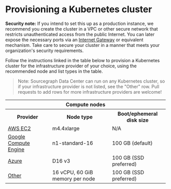 # Provisioning a Kubernetes cluster

<div class="alert alert-info">

**Security note:** If you intend to set this up as a production instance, we recommend you create the cluster in a VPC
or other secure network that restricts unauthenticated access from the public Internet. You can later expose the
necessary ports via an
[Internet Gateway](http://docs.aws.amazon.com/AmazonVPC/latest/UserGuide/VPC_Internet_Gateway.html) or equivalent
mechanism. Take care to secure your cluster in a manner that meets your organization's security requirements.

</div>

Follow the instructions linked in the table below to provision a Kubernetes cluster for the
infrastructure provider of your choice, using the recommended node and list types in the
table.

> Note: Sourcegraph Data Center can run on any Kubernetes cluster, so if your infrastructure
> provider is not listed, see the "Other" row. Pull requests to add rows for more infrastructure
> providers are welcome!

<div class="resources">
<table class="table">
  <tr>
    <th colspan="3">Compute nodes</th>
  </tr>
  <tr><th>Provider</th><th>Node type</th><th>Boot/ephemeral disk size</th></tr>
  <tr><td><a href="https://kubernetes.io/docs/getting-started-guides/aws/">AWS EC2</a></td><td>m4.4xlarge</td><td>N/A</td></tr>
  <tr><td><a href="https://cloud.google.com/container-engine/docs/quickstart">Google Compute Engine</a></td><td>n1-standard-16</td><td>100 GB (default)</td></tr>
  <tr><td><a href="/docs/k8s.azure.md">Azure</a> </td><td>D16 v3</td><td>100 GB (SSD preferred)</td></tr>
  <tr><td><a href="https://kubernetes.io/docs/setup/pick-right-solution/">Other</a></td><td>16 vCPU, 60 GiB memory per node</td><td>100 GB (SSD preferred)</td></tr>
</table>
</div>
